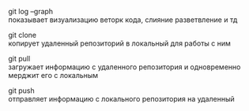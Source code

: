 git log –graph  
показывает визуализацию веторк кода, слияние разветвление и тд

git clone  
копирует удаленный репозиторий в локальный для работы с ним

git pull  
загружает информацию с удаленного репозитория и одновременно мерджит его с локальным

git push  
отправляет информацию с локального репозитория на удаленный
